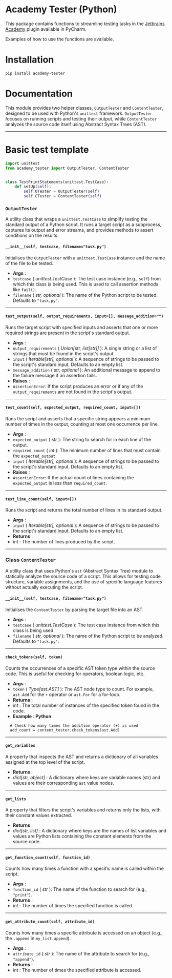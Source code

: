 # Academy Tester (Python)

This package contains functions to streamline testing tasks in the [Jetbrains Academy](https://www.jetbrains.com/academy/) plugin available in PyCharm.

Examples of how to use the functions are available.

# Installation

```
pip install academy-tester
```

# Documentation

This module provides two helper classes, `OutputTester` and `ContentTester`, designed to be used with Python's `unittest` framework. `OutputTester` focuses on running scripts and testing their output, while `ContentTester` analyzes the source code itself using Abstract Syntax Trees (AST).

---

# Basic test template
```py
import unittest
from academy_tester import OutputTester, ContentTester


class TestPrintStatements(unittest.TestCase):
    def setUp(self):
        self.OTester = OutputTester(self)
        self.CTester = ContentTester(self)
```

### `OutputTester`

A utility class that wraps a `unittest.TestCase` to simplify testing the standard output of a Python script. It runs a target script as a subprocess, captures its output and error streams, and provides methods to assert conditions on the results.

#### **`__init__(self, testcase, filename="task.py")`**

Initialises the `OutputTester` with a `unittest.TestCase` instance and the name of the file to be tested.

* **Args** :
* `testcase` ( *unittest.TestCase* ): The test case instance (e.g., `self`) from which this class is being used. This is used to call assertion methods like `fail()`.
* `filename` ( *str, optional* ): The name of the Python script to be tested. Defaults to `"task.py"`.

---

#### **`test_output(self, output_requirements, input=[], message_addition="")`**

Runs the target script with specified inputs and asserts that one or more required strings are present in the script's standard output.

* **Args** :
* `output_requirements` ( *Union[str, list[str]]* ): A single string or a list of strings that must be found in the script's output.
* `input` ( *Iterable[str], optional* ): A sequence of strings to be passed to the script's standard input. Defaults to an empty list.
* `message_addition` ( *str, optional* ): An additional message to append to the failure message if an assertion fails.
* **Raises** :
* `AssertionError`: If the script produces an error or if any of the `output_requirements` are not found in the script's output.

---

#### **`test_count(self, expected_output, required_count, input=[])`**

Runs the script and asserts that a specific string appears a minimum number of times in the output, counting at most one occurrence per line.

* **Args** :
* `expected_output` ( *str* ): The string to search for in each line of the output.
* `required_count` ( *int* ): The minimum number of lines that must contain the `expected_output`.
* `input` ( *Iterable[str], optional* ): A sequence of strings to be passed to the script's standard input. Defaults to an empty list.
* **Raises** :
* `AssertionError`: If the actual count of lines containing the `expected_output` is less than `required_count`.

---

#### **`test_line_count(self, input=[])`**

Runs the script and returns the total number of lines in its standard output.

* **Args** :
* `input` ( *Iterable[str], optional* ): A sequence of strings to be passed to the script's standard input. Defaults to an empty list.
* **Returns** :
* *int* : The number of lines produced by the script.

---

### Class `ContentTester`

A utility class that uses Python's `ast` (Abstract Syntax Tree) module to statically analyze the source code of a script. This allows for testing code structure, variable assignments, and the use of specific language features without actually executing the script.

#### **`__init__(self, testcase, filename="task.py")`**

Initialises the `ContentTester` by parsing the target file into an AST.

* **Args** :
* `testcase` ( *unittest.TestCase* ): The test case instance from which this class is being used.
* `filename` ( *str, optional* ): The name of the Python script to be analyzed. Defaults to `"task.py"`.

---

#### **`check_tokens(self, token)`**

Counts the occurrences of a specific AST token type within the source code. This is useful for checking for operators, boolean logic, etc.

* **Args** :
* `token` ( *Type[ast.AST]* ): The AST node type to count. For example, `ast.Add` for the `+` operator or `ast.For` for a for-loop.
* **Returns** :
* *int* : The total number of instances of the specified token found in the code.
* **Example** :
  **Python**

```
  # Check how many times the addition operator (+) is used
  add_count = content_tester.check_tokens(ast.Add)
```

---

#### **`get_variables`**

A property that inspects the AST and returns a dictionary of all variables assigned at the top level of the script.

* **Returns** :
* *dict[str, object]* : A dictionary where keys are variable names (str) and values are their corresponding `ast` value nodes.

---

#### **`get_lists`**

A property that filters the script's variables and returns only the lists, with their constant values extracted.

* **Returns** :
* *dict[str, list]* : A dictionary where keys are the names of list variables and values are Python lists containing the constant elements from the source code.

---

#### **`get_function_count(self, function_id)`**

Counts how many times a function with a specific name is called within the script.

* **Args** :
* `function_id` ( *str* ): The name of the function to search for (e.g., `"print"`).
* **Returns** :
* *int* : The number of times the specified function is called.

---

#### **`get_attribute_count(self, attribute_id)`**

Counts how many times a specific attribute is accessed on an object (e.g., the `.append` in `my_list.append`).

* **Args** :
* `attribute_id` ( *str* ): The name of the attribute to search for (e.g., `"append"`).
* **Returns** :
* *int* : The number of times the specified attribute is accessed.
